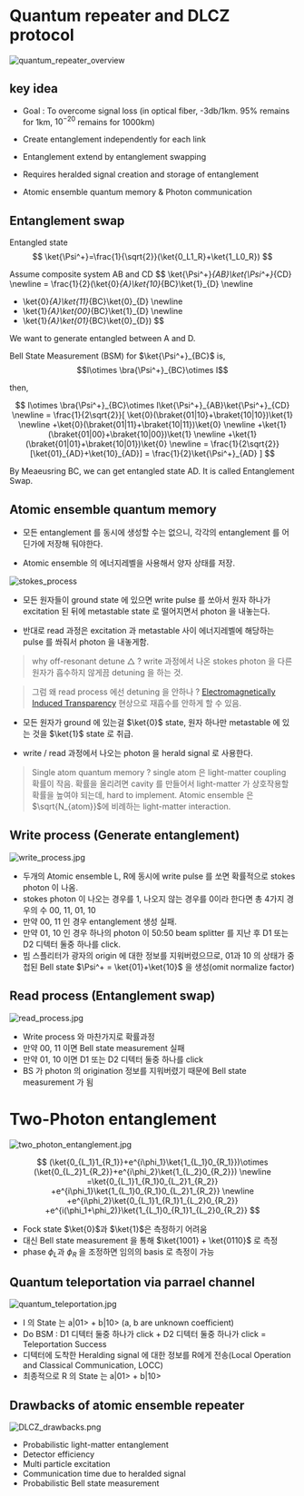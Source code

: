 # Quantum repeater and DLCZ protocol

![quantum_repeater_overview](./quantum_repeater_overview.jpg)

## key idea

- Goal : To overcome signal loss (in optical fiber, -3db/1km. 95% remains for 1km, $10^{-20}$ remains for 1000km)

- Create entanglement independently for each link

- Entanglement extend by entanglement swapping

- Requires heralded signal creation and storage of entanglement

- Atomic ensemble quantum memory & Photon communication

## Entanglement swap

Entangled state 
$$
\ket{\Psi^+}=\frac{1}{\sqrt{2}}(\ket{0_L1_R}+\ket{1_L0_R})
$$

Assume composite system AB and CD
$$
\ket{\Psi^+}_{AB}\ket{\Psi^+}_{CD} \newline
= \frac{1}{2}(\ket{0}_{A}\ket{10}_{BC}\ket{1}_{D}  \newline
+ \ket{0}_{A}\ket{11}_{BC}\ket{0}_{D}
\newline
 + \ket{1}_{A}\ket{00}_{BC}\ket{1}_{D} 
 \newline
 + \ket{1}_{A}\ket{01}_{BC}\ket{0}_{D})
$$

We want to generate entangled between A and D.

Bell State Measurement (BSM) for $\ket{\Psi^+}_{BC}$ is, $$I\otimes \bra{\Psi^+}_{BC}\otimes I$$

then,

$$
I\otimes \bra{\Psi^+}_{BC}\otimes I\ket{\Psi^+}_{AB}\ket{\Psi^+}_{CD}
\newline
= \frac{1}{2\sqrt{2}}[
    \ket{0}(\braket{01|10}+\braket{10|10})\ket{1}
    \newline
    +\ket{0}(\braket{01|11}+\braket{10|11})\ket{0}
    \newline
    +\ket{1}(\braket{01|00}+\braket{10|00})\ket{1}
    \newline
    +\ket{1}(\braket{01|01}+\braket{10|01})\ket{0}
    \newline
    = \frac{1}{2\sqrt{2}}[\ket{01}_{AD}+\ket{10}_{AD}] = \frac{1}{2}\ket{\Psi^+}_{AD}    
 ] 
$$

By Meaeusring BC, we can get entangled state AD. It is called Entanglement Swap.

## Atomic ensemble quantum memory

- 모든 entanglement 를 동시에 생성할 수는 없으니, 각각의 entanglement 를 어딘가에 저장해 둬야한다.

- Atomic ensemble 의 에너지레벨을 사용해서 양자 상태를 저장.

![stokes_process](./stokes_process.png)

- 모든 원자들이 ground state 에 있으면 write pulse 를 쏘아서 원자 하나가 excitation 된 뒤에 metastable state 로 떨어지면서 photon 을 내놓는다.

- 반대로 read 과정은 excitation 과 metastable 사이 에너지레벨에 해당하는 pulse 를 쏴줘서 photon 을 내놓게함.

> why off-resonant detune $\triangle$ ? write 과정에서 나온 stokes photon 을 다른 원자가 흡수하지 않게끔 detuning 을 하는 것. 

> 그럼 왜 read process 에선 detuning 을 안하나 ? [Electromagnetically Induced Transparency](https://en.wikipedia.org/wiki/Electromagnetically_induced_transparency) 현상으로 재흡수를 안하게 할 수 있음.

- 모든 원자가 ground 에 있는걸 $\ket{0}$ state, 원자 하나만 metastable 에 있는 것을 $\ket{1}$ state 로 취급.

- write / read 과정에서 나오는 photon 을 herald signal 로 사용한다. 

> Single atom quantum memory ? single atom 은 light-matter coupling 확률이 작음. 확률을 올리려면 cavity 를 만들어서 light-matter 가 상호작용할 확률을 높여야 되는데, hard to implement. Atomic ensemble 은 $\sqrt{N_{atom}}$에 비례하는 light-matter interaction.

## Write process (Generate entanglement)

![write_process.jpg](./write_process.jpg)

- 두개의 Atomic ensemble L, R에 동시에 write pulse 를 쏘면 확률적으로 stokes photon 이 나옴. 
- stokes photon 이 나오는 경우를 1, 나오지 않는 경우를 0이라 한다면 총 4가지 경우의 수 00, 11, 01, 10
- 만약 00, 11 인 경우 entanglement 생성 실패.
- 만약 01, 10 인 경우 하나의 photon 이 50:50 beam splitter 를 지난 후 D1 또는 D2 디텍터 둘중 하나를 click.
- 빔 스플리터가 광자의 origin 에 대한 정보를 지워버렸으므로, 01과 10 의 상태가 중첩된 Bell state $\Psi^+ = \ket{01}+\ket{10}$ 을 생성(omit normalize factor)


## Read process (Entanglement swap)

![read_process.jpg](./read_process.jpg)

- Write process 와 마찬가지로 확률과정
- 만약 00, 11 이면 Bell state measurement 실패
- 만약 01, 10 이면 D1 또는 D2 디텍터 둘중 하나를 click
- BS 가 photon 의 origination 정보를 지워버렸기 때문에 Bell state measurement 가 됨

# Two-Photon entanglement

![two_photon_entanglement.jpg](./two_photon_entanglement.jpg)

$$
(\ket{0_{L_1}1_{R_1}}+e^{i\phi_1}\ket{1_{L_1}0_{R_1}})\otimes (\ket{0_{L_2}1_{R_2}}+e^{i\phi_2}\ket{1_{L_2}0_{R_2}})
\newline
=\ket{0_{L_1}1_{R_1}0_{L_2}1_{R_2}}
+e^{i\phi_1}\ket{1_{L_1}0_{R_1}0_{L_2}1_{R_2}}
\newline
+e^{i\phi_2}\ket{0_{L_1}1_{R_1}1_{L_2}0_{R_2}}
+e^{i(\phi_1+\phi_2)}\ket{1_{L_1}0_{R_1}1_{L_2}0_{R_2}}
$$

- Fock state $\ket{0}$과 $\ket{1}$은 측정하기 어려움
- 대신 Bell state measurement 을 통해 $\ket{1001} + \ket{0110}$ 로 측정
- phase $\phi_L$과 $\phi_R$ 을 조정하면 임의의 basis 로 측정이 가능

## Quantum teleportation via parrael channel

![quantum_teleportation.jpg](./quantum_teleportation.jpg)
- I 의 State 는 a|01> + b|10> (a, b are unknown coefficient)
- Do BSM : D1 디텍터 둘중 하나가 click + D2 디텍터 둘중 하나가 click = Teleportation Success
- 디텍터에 도착한 Heralding signal 에 대한 정보를 R에게 전송(Local Operation and Classical
Communication, LOCC)
- 최종적으로 R 의 State 는 a|01> + b|10>

## Drawbacks of atomic ensemble repeater
![DLCZ_drawbacks.png](./DLCZ_drawbacks.png)
- Probabilistic light-matter entanglement
- Detector efficiency
- Multi particle excitation
- Communication time due to heralded signal
- Probabilistic Bell state measurement
